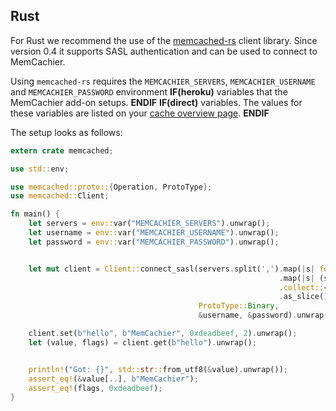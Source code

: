 
## Rust

For Rust we recommend the use of the
[memcached-rs](https://github.com/zonyitoo/memcached-rs) client library. Since
version 0.4 it supports SASL authentication and can be used to connect to
MemCachier.

Using `memcached-rs` requires the `MEMCACHIER_SERVERS`, `MEMCACHIER_USERNAME` and
`MEMCACHIER_PASSWORD` environment
**IF(heroku)**
variables that the MemCachier add-on setups.
**ENDIF**
**IF(direct)**
variables. The values for these variables are listed on your
[cache overview page](https://www.memcachier.com/caches).
**ENDIF**

The setup looks as follows:

```rust
extern crate memcached;

use std::env;

use memcached::proto::{Operation, ProtoType};
use memcached::Client;

fn main() {
    let servers = env::var("MEMCACHIER_SERVERS").unwrap();
    let username = env::var("MEMCACHIER_USERNAME").unwrap();
    let password = env::var("MEMCACHIER_PASSWORD").unwrap();


    let mut client = Client::connect_sasl(servers.split(',').map(|s| format!("{}{}", "tcp://", s))
                                                            .map(|s| (s, 1))
                                                            .collect::<Vec<(String, usize)>>()
                                                            .as_slice(),
                                          ProtoType::Binary,
                                          &username, &password).unwrap();

    client.set(b"hello", b"MemCachier", 0xdeadbeef, 2).unwrap();
    let (value, flags) = client.get(b"hello").unwrap();


    println!("Got: {}", std::str::from_utf8(&value).unwrap());
    assert_eq!(&value[..], b"MemCachier");
    assert_eq!(flags, 0xdeadbeef);
}
```
